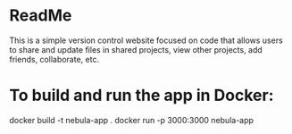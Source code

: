# ReadMe

This is a simple version control website focused on code that allows users to share and update files in shared projects, view other projects, add friends, collaborate, etc.

# To build and run the app in Docker:
docker build -t nebula-app .
docker run -p 3000:3000 nebula-app
